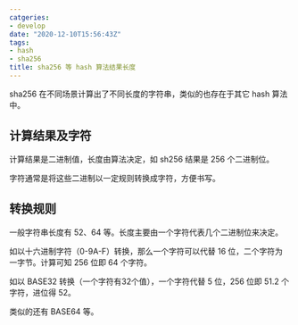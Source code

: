 ```yaml
---
catgeries: 
- develop
date: "2020-12-10T15:56:43Z"
tags: 
- hash
- sha256
title: sha256 等 hash 算法结果长度
---
```


sha256 在不同场景计算出了不同长度的字符串，类似的也存在于其它 hash 算法中。


## 计算结果及字符
计算结果是二进制值，长度由算法决定，如 sh256 结果是 256 个二进制位。

字符通常是将这些二进制以一定规则转换成字符，方便书写。

## 转换规则
一般字符串长度有 52、64 等。长度主要由一个字符代表几个二进制位来决定。

如以十六进制字符（0-9A-F）转换，那么一个字符可以代替 16 位，二个字符为一字节。计算可知 256 位即 64 个字符。

如以 BASE32 转换（一个字符有32个值），一个字符代替 5 位，256 位即 51.2 个字符，进位得 52。

类似的还有 BASE64 等。
